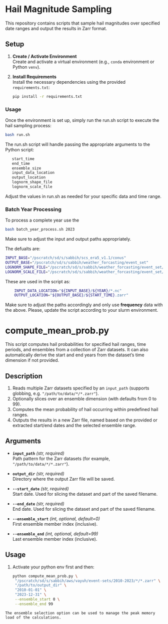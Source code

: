 # Hail Magnitude Sampling

This repository contains scripts that sample hail magnitudes over specified date ranges and output the results in Zarr format.

## Setup

1. **Create / Activate Environment**  
   Create and activate a virtual environment (e.g., `conda` environment or Python `venv`).

2. **Install Requirements**  
   Install the necessary dependencies using the provided `requirements.txt`:
   ```bash
   pip install -r requirements.txt

### Usage
Once the environment is set up, simply run the run.sh script to execute the hail sampling process:

``` bash
bash run.sh
```
The run.sh script will handle passing the appropriate arguments to the Python script:

```bash
   start_time
   end_time
   ensemble_size
   input_data_location
   output_location
   lognorm_shape_file
   lognorm_scale_file
```

Adjust the values in run.sh as needed for your specific data and time range. 

### Batch Year Processing

To process a complete year use the 
```bash
bash batch_year_process.sh 2023
```
Make sure to adjust the input and output paths appropriately.

The defualts are:
```bash
INPUT_BASE="/pscratch/sd/s/sabbih/scs_era5_v1.1/conus"
OUTPUT_BASE="/pscratch/sd/s/sabbih/weather_forcasting/event_set"
LOGNORM_SHAPE_FILE="/pscratch/sd/s/sabbih/weather_forcasting/event_set/lognorm_shape.nc"
LOGNORM_SCALE_FILE="/pscratch/sd/s/sabbih/weather_forcasting/event_set/lognorm_scale.nc"
```

These are used in the script as:
```bash
    INPUT_DATA_LOCATION="${INPUT_BASE}/${YEAR}/*.nc"
    OUTPUT_LOCATION="${OUTPUT_BASE}/${START_TIME}.zarr"
```

Make sure to adjust the paths accordingly and only use **frequency** data with the above. Please, update the script according to your slurm environment. 


# compute_mean_prob.py

This script computes hail probabilities for specified hail ranges, time periods, and ensembles from a collection of Zarr datasets. It can also automatically derive the start and end years from the dataset’s time dimension if not provided.

## Description

1. Reads multiple Zarr datasets specified by an `input_path` (supports globbing, e.g. `"/path/to/data/*/*.zarr"`).
2. Optionally slices over an ensemble dimension (with defaults from 0 to 99).
3. Computes the mean probability of hail occurring within predefined hail ranges.
4. Outputs the results in a new Zarr file, named based on the provided or extracted start/end dates and the selected ensemble range.

## Arguments

- **`input_path`** *(str, required)*  
  Path pattern for the Zarr datasets (for example, `"/path/to/data/*/*.zarr"`).

- **`output_dir`** *(str, required)*  
  Directory where the output Zarr file will be saved.

- **`--start_date`** *(str, required)*  
  Start date. Used for slicing the dataset and part of the saved filename.

- **`--end_date`** *(str, required)*  
  End date. Used for slicing the dataset and part of the saved filename.

- **`--ensemble_start`** *(int, optional, default=0)*  
  First ensemble member index (inclusive).

- **`--ensemble_end`** *(int, optional, default=99)*  
  Last ensemble member index (inclusive).

## Usage

1. Activate your python env first and then:
   ```bash
   python compute_mean_prob.py \
    "/pscratch/sd/s/sabbih/aws/vayuh/event-sets/2010-2023/*/*.zarr" \
    "/path/to/output_dir" \
    "2010-01-01" \
    "2023-12-31" \
    --ensemble_start 0 \
    --ensemble_end 99
```
The ensemble selection option can be used to manage the peak memory load of the calculations.
